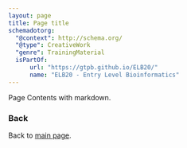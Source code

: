 ```yaml
---
layout: page
title: Page title
schemadotorg:
  "@context": http://schema.org/
  "@type": CreativeWork
  "genre": TrainingMaterial
  isPartOf:
      url: "https://gtpb.github.io/ELB20/"
      name: "ELB20 - Entry Level Bioinformatics"
---
```


Page Contents with markdown.

### Back

Back to [main page](../index.md).
